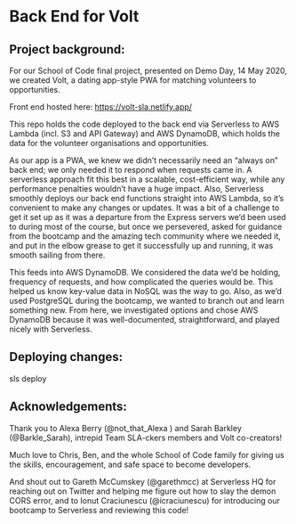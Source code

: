 # Back End for Volt

## Project background:

For our School of Code final project, presented on Demo Day, 14 May 2020, we created Volt, a dating app-style PWA for matching volunteers to opportunities.

Front end hosted here: https://volt-sla.netlify.app/

This repo holds the code deployed to the back end via Serverless to AWS Lambda (incl. S3 and API Gateway) and AWS DynamoDB, which holds the data for the volunteer organisations and opportunities.

As our app is a PWA, we knew we didn’t necessarily need an “always on” back end; we only needed it to respond when requests came in. A serverless approach fit this best in a scalable, cost-efficient way, while any performance penalties wouldn’t have a huge impact. Also, Serverless smoothly deploys our back end functions straight into AWS Lambda, so it’s convenient to make any changes or updates. It was a bit of a challenge to get it set up as it was a departure from the Express servers we’d been used to during most of the course, but once we persevered, asked for guidance from the bootcamp and the amazing tech community where we needed it, and put in the elbow grease to get it successfully up and running, it was smooth sailing from there.

This feeds into AWS DynamoDB. We considered the data we’d be holding, frequency of requests, and how complicated the queries would be. This helped us know key-value data in NoSQL was the way to go. Also, as we’d used PostgreSQL during the bootcamp, we wanted to branch out and learn something new. From here, we investigated options and chose AWS DynamoDB because it was well-documented, straightforward, and played nicely with Serverless.

## Deploying changes:

sls deploy

## Acknowledgements:

Thank you to Alexa Berry (@not_that_Alexa
) and Sarah Barkley (@Barkle_Sarah), intrepid Team SLA-ckers members and Volt co-creators!

Much love to Chris, Ben, and the whole School of Code family for giving us the skills, encouragement, and safe space to become developers.

And shout out to Gareth McCumskey (@garethmcc) at Serverless HQ for reaching out on Twitter and helping me figure out how to slay the demon CORS error, and to Ionut Craciunescu (@icraciunescu) for introducing our bootcamp to Serverless and reviewing this code!
